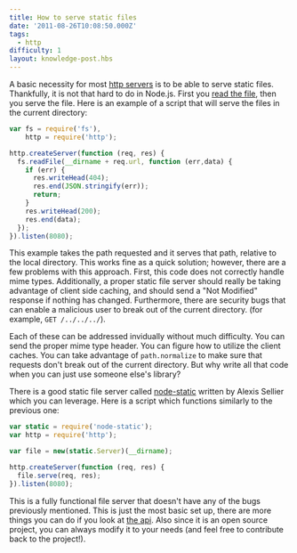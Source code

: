 ```yaml
---
title: How to serve static files
date: '2011-08-26T10:08:50.000Z'
tags:
  - http
difficulty: 1
layout: knowledge-post.hbs
---
```


A basic necessity for most [http servers](/en/knowledge/HTTP/servers/how-to-create-a-HTTPS-server/) is to be able to serve static files. Thankfully, it is not that hard to do in Node.js. First you [read the file](/en/knowledge/file-system/how-to-read-files-in-nodejs/), then you serve the file. Here is an example of a script that will serve the files in the current directory:

```javascript
var fs = require('fs'),
    http = require('http');

http.createServer(function (req, res) {
  fs.readFile(__dirname + req.url, function (err,data) {
    if (err) {
      res.writeHead(404);
      res.end(JSON.stringify(err));
      return;
    }
    res.writeHead(200);
    res.end(data);
  });
}).listen(8080);
```

This example takes the path requested and it serves that path, relative to the local directory. This works fine as a quick solution; however, there are a few problems with this approach. First, this code does not correctly handle mime types. Additionally, a proper static file server should really be taking advantage of client side caching, and should send a "Not Modified" response if nothing has changed. Furthermore, there are security bugs that can enable a malicious user to break out of the current directory. (for example, `GET /../../../`).

Each of these can be addressed invidually without much difficulty. You can send the proper mime type header. You can figure how to utilize the client caches. You can take advantage of `path.normalize` to make sure that requests don't break out of the current directory. But why write all that code when you can just use someone else's library?

There is a good static file server called [node-static](https://github.com/cloudhead/node-static) written by Alexis Sellier which you can leverage. Here is a script which functions similarly to the previous one:

```javascript
var static = require('node-static');
var http = require('http');

var file = new(static.Server)(__dirname);

http.createServer(function (req, res) {
  file.serve(req, res);
}).listen(8080);
```

This is a fully functional file server that doesn't have any of the bugs previously mentioned. This is just the most basic set up, there are more things you can do if you look at [the api](https://github.com/cloudhead/node-static). Also since it is an open source project, you can always modify it to your needs (and feel free to contribute back to the project!).
